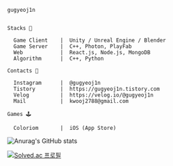 
    gugyeoj1n

    
    Stacks 🐋
    
      Game Client    |  Unity / Unreal Engine / Blender
      Game Server    |  C++, Photon, PlayFab
      Web            |  React.js, Node.js, MongoDB
      Algorithm      |  C++, Python

    Contacts 🦦

      Instagram      |  @gugyeoj1n
      Tistory        |  https://gugyeoj1n.tistory.com
      Velog          |  https://velog.io/@gugyeoj1n
      Mail           |  kwooj2788@gmail.com

    Games 🕹️

      Coloriom       |  iOS (App Store)

![Anurag's GitHub stats](https://github-readme-stats.vercel.app/api?username=gugyeoj1n&hide=stars,prs&rank_icon=github)

[![Solved.ac 프로필](http://mazassumnida.wtf/api/mini/generate_badge?boj=zriring)](https://solved.ac/zriring)
